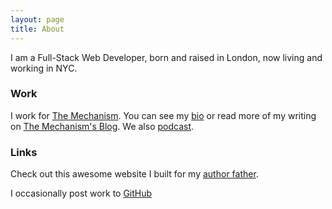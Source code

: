 ```yaml
---
layout: page
title: About
---
```


I am a Full-Stack Web Developer, born and raised in London, now living and working in NYC.

### Work

I work for [The Mechanism](http://www.themechanism.com "The Mechanism"). You can see my [bio](http://www.themechanism.com/agency/team/georgebrassey "George Brassey's Bio") or read more of my writing on [The Mechanism's Blog](http://www.themechanism.com/voice/author/georgebrassey/ "George Brassey's Writing at The Mechanism"). We also [podcast](http://www.themechanism.com/voice/category/the-mechcast/ "The Mechcast").

### Links

Check out this awesome website I built for my [author father](http://www.richardbrassey.com "Richard Brassey").

I occasionally post work to [GitHub](http://github.com/gbrassey "gbrassey on GitHub")